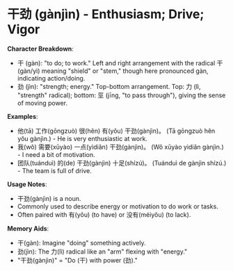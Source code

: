 # **干劲 (gànjìn) - Enthusiasm; Drive; Vigor**

**Character Breakdown**:  
- 干 (gàn): "to do; to work." Left and right arrangement with the radical 干 (gàn/yì) meaning "shield" or "stem," though here pronounced gàn, indicating action/doing.  
- 劲 (jìn): "strength; energy." Top-bottom arrangement. Top: 力 (lì, "strength" radical); bottom: 巠 (jīng, "to pass through"), giving the sense of moving power.

**Examples**:  
- 他(tā) 工作(gōngzuò) 很(hěn) 有(yǒu) 干劲(gànjìn)。 (Tā gōngzuò hěn yǒu gànjìn.) - He is very enthusiastic at work.  
- 我(wǒ) 需要(xūyào) 一点(yìdiǎn) 干劲(gànjìn)。 (Wǒ xūyào yìdiǎn gànjìn.) - I need a bit of motivation.  
- 团队(tuánduì) 的(de) 干劲(gànjìn) 十足(shízú)。 (Tuánduì de gànjìn shízú.) - The team is full of drive.

**Usage Notes**:  
- 干劲(gànjìn) is a noun.  
- Commonly used to describe energy or motivation to do work or tasks.  
- Often paired with 有(yǒu) (to have) or 没有(méiyǒu) (to lack).

**Memory Aids**:  
- 干(gàn): Imagine "doing" something actively.  
- 劲(jìn): The 力(lì) radical like an "arm" flexing with "energy."  
- "干劲(gànjìn)" = "Do (干) with power (劲)."